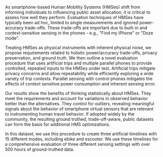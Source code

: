 As smartphone-based Human Mobility Systems (HMSes) shift from informing individuals to influencing public asset allocation, it is critical to assess how well they perform. Evaluation techniques of HMSes have typically been ad hoc, limited to single measurements and ignored power-accuracy trade-offs. These trade-offs are important due to built-in and context-sensitive sensing in the phones - e.g., "Find my iPhone" or "Doze mode".

Treating HMSes as physical instruments with inherent physical noise, we propose requirements related to holistic power/accuracy trade-offs, privacy preservation, and ground truth. We then outline a novel evaluation procedure that uses artificial trips and multiple parallel phones to provide controlled, repeated inputs to the HMSes under test. Artificial trips mitigate privacy concerns and allow repeatability while efficiently exploring a wide variety of trip contexts. Parallel sensing with control phones mitigates the effects of context sensitive power consumption and inherent sensing error.

Our results show the benefits of thinking statistically about HMSes. They meet the requirements and account for variations in observed behavior better than the alternatives. They control for outliers, revealing meaningful signals about the behavior of smartphone virtual sensors that are relevant to instrumenting human travel behavior. If adopted widely by the community, the resulting ground truthed, trade-off-aware, public datasets can form the basis for additional HMS optimizations.

In this dataset, we use this procedure to create three artificial timelines with 15 different modes, including ebike and escooter. We use these timelines for a comprehensive evaluation of three different sensing settings with over 500 hours of ground-truthed data.
